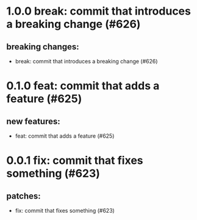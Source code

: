 # 1.0.0 break: commit that introduces a breaking change (#626)

## breaking changes:
* break: commit that introduces a breaking change (#626)

# 0.1.0 feat: commit that adds a feature (#625)

## new features:
* feat: commit that adds a feature (#625)

# 0.0.1 fix: commit that fixes something (#623)

## patches:
* fix: commit that fixes something (#623)

